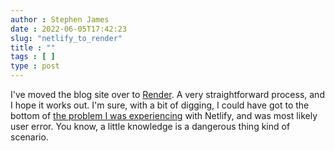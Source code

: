 ```yaml
---
author : Stephen James
date : 2022-06-05T17:42:23
slug: "netlify_to_render" 
title : ""
tags : [ ]
type : post
---
```

I've moved the blog site over to [Render](https://render.com/). A very straightforward process, and I hope it works out. I'm sure, with a bit of digging, I could have got to the bottom of [the problem I was experiencing](https://strandlines.blog/2022/04/08/oh_netlify/) with Netlify, and was most likely user error. You know, a little knowledge is a dangerous thing kind of scenario.